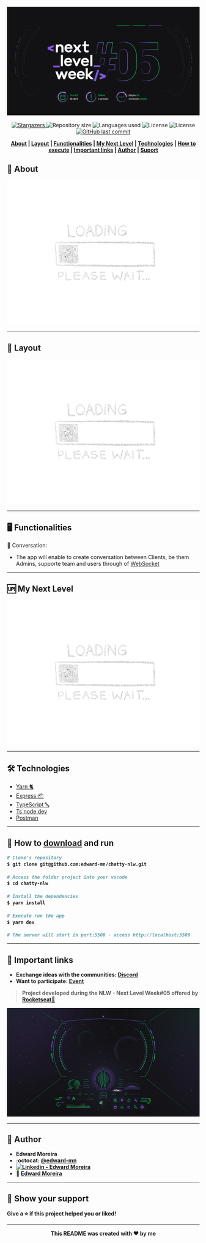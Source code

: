 <p align="center">
  <img src="./wallpapers/nlw05-logo.png" alt="Logo NLW 05"/>
</p>

<p align="center">	
  <a href="https://github.com/edward-mn/chatty-nlw/stargazers">
    <img alt="Stargazers" src="https://img.shields.io/github/stars/edward-mn/chatty-nlw?color=993399&logo=github">
  </a>
  
  <img alt="Repository size" src="https://img.shields.io/github/repo-size/edward-mn/chatty-nlw?color=9966cc">
  
  <img alt="Languages used" src="https://img.shields.io/github/languages/count/edward-mn/chatty-nlw?color=E0b0ff">
  
  <img alt="License" src="https://img.shields.io/badge/license-MIT-FFFFFF">
  
  <img alt="License" src="https://img.shields.io/badge/trail-Node.js-3C873A">
  
  <a href="https://github.com/edward-mn/chatty-nlw/commits/master">
    <img alt="GitHub last commit" src="https://img.shields.io/github/last-commit/edward-mn/chatty-nlw?color=#6050A8">
  </a> 
</p>

<strong>
  <p align="center">
    <a href="#-about">About</a> |
    <a href="#-layout">Layout</a> |
    <a href="#-functionalities">Functionalities</a> |
    <a href="#-my-next-level">My Next Level</a> | 
    <a href="#-technologies">Technologies</a> |
    <a href="#-how-to-download-and-run">How to execute</a> | 
    <a href="#-important-links">Important links</a> | 
    <a href="#-author">Author</a> | 
    <a href="#-show-your-support">Suport</a>
  </p>
</strong>

## 💁 About

<p align="center">
  <img src="./wallpapers/loading.png" alt="Loading wallpaper"/>
</p>

---

## 🎨 Layout

<p align="center">
  <img src="./wallpapers/loading.png" alt="Loading wallpaper"/>
</p>

---

## 🖥 Functionalities

💭 Conversation:
- The app will enable to create conversation between Clients, be them Admins, supporte team and users through of [WebSocket](https://developer.mozilla.org/pt-BR/docs/Web/API/WebSockets_API)

---

## 🆙 My Next Level

<p align="center">
  <img src="./wallpapers/loading.png" alt="Loading wallpaper"/>
</p>

---

## 🛠 Technologies 
- [Yarn 🐈](https://yarnpkg.com/)
- [Express 📦](https://github.com/expressjs/express)
- [TypeScript 🔤](https://www.typescriptlang.org/)
- [Ts node dev](https://www.npmjs.com/package/ts-node-dev)
- [Postman](https://www.postman.com/)

---

## 👷 How to [download](https://github.com/edward-mn/chatty-nlw/archive/master.zip) and <b>run<b>
```bash
# Clone's repository
$ git clone git@github.com:edward-mn/chatty-nlw.git

# Access the folder project into your vscode
$ cd chatty-nlw

# Install the dependencies
$ yarn install

# Execute run the app 
$ yarn dev

# The server will start in port:5500 - access http://localhost:5500
```
---

## 🔗 Important links

- Exchange ideas with the communities: [Discord](https://click.convertkit-mail4.com/38uwo56e62hkhlrgz9tr/reh8hohqe2r55ks2/aHR0cDovL3N0YXJ0ZXItYm90LnJvY2tldHNlYXQuZGV2L2FwaS9kaXNjb3JkL2xvZ2luP3BhcmFtPU1XWXdOV0kzWlRjdFpEQXpOUzAwT0RZNUxXRXpOVFF0TnpRME9EZzJaalkyTkRJNQ==)
- Want to participate: [Event](https://nextlevelweek.com/convite/edward-mn)

> Project developed during the **NLW - Next Level Week#05** offered by [Rocketseat🚀](https://rocketseat.com.br/)

<p align="center">
  <img src="./wallpapers/nlw05-full.png" alt="Next Level Week 05"/>
</p>

---

## 🦹‍ Author

* **Edward Moreira**
* :octocat: [@edward-mn](https://github.com/edward-mn)
* <a href="https://www.linkedin.com/in/edward-moreira-5b3056115/">
    <img alt="Linkedin - Edward Moreira" src="https://img.shields.io/badge/-Edward--Moreira-blue?style=flat-square&logo=Linkedin&logoColor=white&link=https://www.linkedin.com/in/edward-moreira-5b3056115/">
  </a>
* :rocket: [Edward Moreira](https://app.rocketseat.com.br/me/edward-moreira-do-nascimento-02578)

---

## 🤝 Show your support

Give a ⭐️ if this project helped you or liked!

***

<strong>
  <p align="center"> This README was created with ❤️ by me </p>
</strong>
